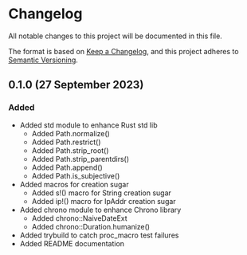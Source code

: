 # Changelog

[Keep a Changelog]:    https://keepachangelog.com/en/1.0.0/
[Semantic Versioning]: https://semver.org/spec/v2.0.0.html
[Tera]:                https://crates.io/crates/tera

All notable changes to this project will be documented in this file.

The format is based on [Keep a Changelog][], and this project adheres to
[Semantic Versioning][].


## 0.1.0 (27 September 2023)

### Added

  - Added std module to enhance Rust std lib
      - Added Path.normalize()
      - Added Path.restrict()
      - Added Path.strip_root()
      - Added Path.strip_parentdirs()
      - Added Path.append()
      - Added Path.is_subjective()
  - Added macros for creation sugar
      - Added s!() macro for String creation sugar
      - Added ip!() macro for IpAddr creation sugar
  - Added chrono module to enhance Chrono library
      - Added chrono::NaiveDateExt
      - Added chrono::Duration.humanize()
  - Added trybuild to catch proc_macro test failures
  - Added README documentation


